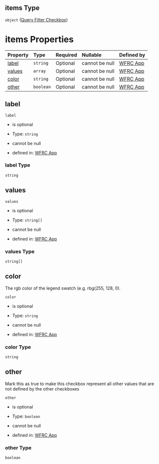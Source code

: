 ## items Type

`object` ([Query Filter Checkbox](config-properties-map-infos-map-info-properties-queryfilter-properties-fields-query-filter-field-properties-checkboxes-query-filter-checkbox.md))

# items Properties

| Property          | Type      | Required | Nullable       | Defined by                                                                                                                                                                                                                                                                                                                                                                    |
| :---------------- | :-------- | :------- | :------------- | :---------------------------------------------------------------------------------------------------------------------------------------------------------------------------------------------------------------------------------------------------------------------------------------------------------------------------------------------------------------------------- |
| [label](#label)   | `string`  | Optional | cannot be null | [WFRC App](config-properties-map-infos-map-info-properties-queryfilter-properties-fields-query-filter-field-properties-checkboxes-query-filter-checkbox-properties-label.md "https://wfrc.org/wasatch-choice-map/config.schema.json#/properties/mapInfos/additionalProperties/properties/queryFilter/properties/fields/items/properties/checkboxes/items/properties/label")   |
| [values](#values) | `array`   | Optional | cannot be null | [WFRC App](config-properties-map-infos-map-info-properties-queryfilter-properties-fields-query-filter-field-properties-checkboxes-query-filter-checkbox-properties-values.md "https://wfrc.org/wasatch-choice-map/config.schema.json#/properties/mapInfos/additionalProperties/properties/queryFilter/properties/fields/items/properties/checkboxes/items/properties/values") |
| [color](#color)   | `string`  | Optional | cannot be null | [WFRC App](config-properties-map-infos-map-info-properties-queryfilter-properties-fields-query-filter-field-properties-checkboxes-query-filter-checkbox-properties-color.md "https://wfrc.org/wasatch-choice-map/config.schema.json#/properties/mapInfos/additionalProperties/properties/queryFilter/properties/fields/items/properties/checkboxes/items/properties/color")   |
| [other](#other)   | `boolean` | Optional | cannot be null | [WFRC App](config-properties-map-infos-map-info-properties-queryfilter-properties-fields-query-filter-field-properties-checkboxes-query-filter-checkbox-properties-other.md "https://wfrc.org/wasatch-choice-map/config.schema.json#/properties/mapInfos/additionalProperties/properties/queryFilter/properties/fields/items/properties/checkboxes/items/properties/other")   |

## label



`label`

* is optional

* Type: `string`

* cannot be null

* defined in: [WFRC App](config-properties-map-infos-map-info-properties-queryfilter-properties-fields-query-filter-field-properties-checkboxes-query-filter-checkbox-properties-label.md "https://wfrc.org/wasatch-choice-map/config.schema.json#/properties/mapInfos/additionalProperties/properties/queryFilter/properties/fields/items/properties/checkboxes/items/properties/label")

### label Type

`string`

## values



`values`

* is optional

* Type: `string[]`

* cannot be null

* defined in: [WFRC App](config-properties-map-infos-map-info-properties-queryfilter-properties-fields-query-filter-field-properties-checkboxes-query-filter-checkbox-properties-values.md "https://wfrc.org/wasatch-choice-map/config.schema.json#/properties/mapInfos/additionalProperties/properties/queryFilter/properties/fields/items/properties/checkboxes/items/properties/values")

### values Type

`string[]`

## color

The rgb color of the legend swatch (e.g. rbg(255, 128, 0).

`color`

* is optional

* Type: `string`

* cannot be null

* defined in: [WFRC App](config-properties-map-infos-map-info-properties-queryfilter-properties-fields-query-filter-field-properties-checkboxes-query-filter-checkbox-properties-color.md "https://wfrc.org/wasatch-choice-map/config.schema.json#/properties/mapInfos/additionalProperties/properties/queryFilter/properties/fields/items/properties/checkboxes/items/properties/color")

### color Type

`string`

## other

Mark this as true to make this checkbox represent all other values that are not defined by the other checkboxes

`other`

* is optional

* Type: `boolean`

* cannot be null

* defined in: [WFRC App](config-properties-map-infos-map-info-properties-queryfilter-properties-fields-query-filter-field-properties-checkboxes-query-filter-checkbox-properties-other.md "https://wfrc.org/wasatch-choice-map/config.schema.json#/properties/mapInfos/additionalProperties/properties/queryFilter/properties/fields/items/properties/checkboxes/items/properties/other")

### other Type

`boolean`
